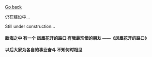 [Go back](../../index.md)

仍在建设中...

Still under construction...

<h4>脑海之中 有一个 凤凰花开的路口 有我最珍惜的朋友 ——《凤凰花开的路口》</h4>
<h4>以后大家为各自的事业奋斗 不知何时相见</h4>
